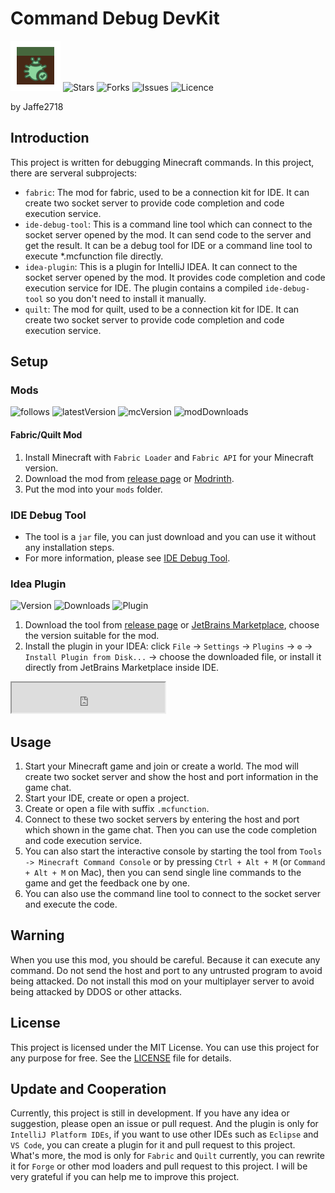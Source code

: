 # Command Debug DevKit

![icon](idea-plugin/src/main/resources/META-INF/pluginIcon.svg)
![Stars](https://img.shields.io/github/stars/Jaffe2718/Command-Debug-DevKit?style=flat-square)
![Forks](https://img.shields.io/github/forks/Jaffe2718/Command-Debug-DevKit?style=flat-square)
![Issues](https://img.shields.io/github/issues/Jaffe2718/Command-Debug-DevKit?style=flat-square)
![Licence](https://img.shields.io/github/license/Jaffe2718/Command-Debug-DevKit?style=flat-square)

by Jaffe2718

## Introduction
This project is written for debugging Minecraft commands. In this project, there are serveral subprojects:
- `fabric`: The mod for fabric, used to be a connection kit for IDE. It can create two socket server to provide code completion and code execution service.
- `ide-debug-tool`: This is a command line tool which can connect to the socket server opened by the mod. It can send code to the server and get the result. It can be a debug tool for IDE or a command line tool to execute *.mcfunction file directly.
- `idea-plugin`: This is a plugin for IntelliJ IDEA. It can connect to the socket server opened by the mod. It provides code completion and code execution service for IDE. The plugin contains a compiled `ide-debug-tool` so you don't need to install it manually.
- `quilt`: The mod for quilt, used to be a connection kit for IDE. It can create two socket server to provide code completion and code execution service.

## Setup

### Mods
![follows](https://img.shields.io/modrinth/followers/command-debug-service)
![latestVersion](https://img.shields.io/modrinth/v/command-debug-service)
![mcVersion](https://img.shields.io/modrinth/game-versions/command-debug-service)
![modDownloads](https://img.shields.io/modrinth/dt/command-debug-service)
#### Fabric/Quilt Mod
1. Install Minecraft with `Fabric Loader` and `Fabric API` for your Minecraft version.
2. Download the mod from [release page](https://github.com/Jaffe2718/Command-Debug-DevKit/releases) or [Modrinth](https://modrinth.com/mod/command-debug-service).
3. Put the mod into your `mods` folder.

### IDE Debug Tool
* The tool is a `jar` file, you can just download and you can use it without any installation steps.
* For more information, please see [IDE Debug Tool](ide-debug-tool/README.md).

### Idea Plugin
![Version](https://img.shields.io/jetbrains/plugin/v/me.jaffe2718.devkit)
![Downloads](https://img.shields.io/jetbrains/plugin/d/me.jaffe2718.devkit)
![Plugin](https://img.shields.io/jetbrains/plugin/r/rating/me.jaffe2718.devkit)
1. Download the tool from [release page](https://github.com/Jaffe2718/Command-Debug-DevKit/releases) or [JetBrains Marketplace](https://plugins.jetbrains.com/plugin/22587-minecraft-command-devkit), choose the version suitable for the mod.
2. Install the plugin in your IDEA: click `File` -> `Settings` -> `Plugins` -> `⚙️` -> `Install Plugin from Disk...` -> choose the downloaded file, or install it directly from JetBrains Marketplace inside IDE.

<iframe width="245px" height="48px" src="https://plugins.jetbrains.com/embeddable/install/22587"></iframe>


## Usage
1. Start your Minecraft game and join or create a world. The mod will create two socket server and show the host and port information in the game chat.
2. Start your IDE, create or open a project.
3. Create or open a file with suffix `.mcfunction`.
4. Connect to these two socket servers by entering the host and port which shown in the game chat. Then you can use the code completion and code execution service.
5. You can also start the interactive console by starting the tool from `Tools -> Minecraft Command Console`
   or by pressing `Ctrl + Alt + M` (or `Command + Alt + M` on Mac),
   then you can send single line commands to the game and get the feedback one by one.
6. You can also use the command line tool to connect to the socket server and execute the code.


## Warning
When you use this mod, you should be careful.
Because it can execute any command.
Do not send the host and port to any untrusted program to avoid being attacked.
Do not install this mod on your multiplayer server to avoid being attacked by DDOS or other attacks.

## License
This project is licensed under the MIT License.
You can use this project for any purpose for free.
See the [LICENSE](LICENSE) file for details.

## Update and Cooperation
Currently, this project is still in development. 
If you have any idea or suggestion,
please open an issue or pull request.
And the plugin is only for `IntelliJ Platform IDEs`, 
if you want to use other IDEs such as `Eclipse` and `VS Code`,
you can create a plugin for it and pull request to this project.
What's more, the mod is only for `Fabric` and `Quilt` currently,
you can rewrite it for `Forge` or other mod loaders and pull request to this project.
I will be very grateful if you can help me to improve this project.